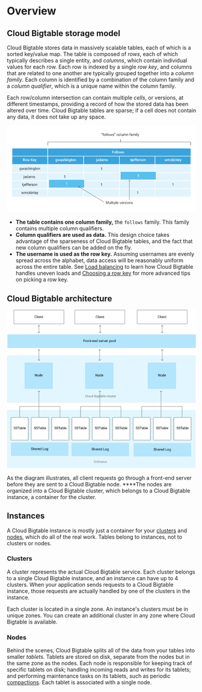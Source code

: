 # Overview

## Cloud Bigtable storage model

Cloud Bigtable stores data in massively scalable tables, each of which is a sorted key/value map. The table is composed of _rows_, each of which typically describes a single entity, and _columns_, which contain individual values for each row. Each row is indexed by a single _row key_, and columns that are related to one another are typically grouped together into a _column family_. Each column is identified by a combination of the column family and a _column qualifier_, which is a unique name within the column family.

Each row/column intersection can contain multiple _cells_, or versions, at different timestamps, providing a record of how the stored data has been altered over time. Cloud Bigtable tables are sparse; if a cell does not contain any data, it does not take up any space.

![](../../../.gitbook/assets/image%20%2825%29.png)

* **The table contains one column family,** the `follows` family. This family contains multiple column qualifiers.
* **Column qualifiers are used as data.** This design choice takes advantage of the sparseness of Cloud Bigtable tables, and the fact that new column qualifiers can be added on the fly.
* **The username is used as the row key.** Assuming usernames are evenly spread across the alphabet, data access will be reasonably uniform across the entire table. See [Load balancing](https://cloud.google.com/bigtable/docs/overview#load-balancing) to learn how Cloud Bigtable handles uneven loads and [Choosing a row key](https://cloud.google.com/bigtable/docs/schema-design#row-keys) for more advanced tips on picking a row key.

## Cloud Bigtable architecture

![Cloud Bigtable architecture](../../../.gitbook/assets/image%20%2839%29.png)

As the diagram illustrates, all client requests go through a front-end server before they are sent to a Cloud Bigtable node. ****The nodes are organized into a Cloud Bigtable cluster, which belongs to a Cloud Bigtable instance, a container for the cluster.

## Instances

A Cloud Bigtable instance is mostly just a container for your [clusters](https://cloud.google.com/bigtable/docs/instances-clusters-nodes#clusters) and [nodes](https://cloud.google.com/bigtable/docs/instances-clusters-nodes#nodes), which do all of the real work. Tables belong to instances, not to clusters or nodes. 

### Clusters <a id="clusters"></a>

A cluster represents the actual Cloud Bigtable service. Each cluster belongs to a single Cloud Bigtable instance, and an instance can have up to 4 clusters. When your application sends requests to a Cloud Bigtable instance, those requests are actually handled by one of the clusters in the instance.

Each cluster is located in a single zone. An instance's clusters must be in unique zones. You can create an additional cluster in any zone where Cloud Bigtable is available. 

### Nodes <a id="nodes"></a>

Behind the scenes, Cloud Bigtable splits all of the data from your tables into smaller _tablets_. Tablets are stored on disk, separate from the nodes but in the same zone as the nodes. Each node is responsible for keeping track of specific tablets on disk; handling incoming reads and writes for its tablets; and performing maintenance tasks on its tablets, such as periodic [compactions](https://cloud.google.com/bigtable/docs/overview#compactions). Each tablet is associated with a single node.


